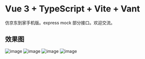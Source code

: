 # Vue 3 + TypeScript + Vite + Vant
仿京东到家手机版。express mock 部分接口。欢迎交流。


## 效果图

![image](https://user-images.githubusercontent.com/24973981/198686768-26f2ae85-c5a4-49b5-8bf7-4b56e552ce5c.png)
![image](https://user-images.githubusercontent.com/24973981/198686827-eda342af-3832-4041-9298-88dbb32b3b74.png)
![image](https://user-images.githubusercontent.com/24973981/198686858-5e0f3f8a-006b-4e7c-a13e-6368cb8e69dd.png)
![image](https://user-images.githubusercontent.com/24973981/198686902-9943ce96-db0e-44c3-9337-b7e3605e26e8.png)




